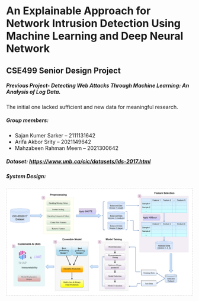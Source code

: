 # An Explainable Approach for Network Intrusion Detection Using Machine Learning and Deep Neural Network

## CSE499 Senior Design Project

##### Previous Project- Detecting Web Attacks Through Machine Learning: An Analysis of Log Data.

The initial one lacked sufficient and new data for meaningful research.

##### Group members:
  - Sajan Kumer Sarker – 2111131642 
  - Arifa Akbor Srity – 2021149642 
  - Mahzabeen Rahman Meem – 2021300642 

##### Dataset: https://www.unb.ca/cic/datasets/ids-2017.html

##### System Design: 

<img src="https://github.com/sajan-sarker/web-attack-detection/blob/main/figures/System%20Design.png?raw=true" alt="System Design" width="800"/>
